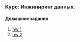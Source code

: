 ### Курс: Инжиниринг данных.

#### Домашние задания

1. [hw 1](./hws/hw1/README.MD)
1. [hw 2](./hws/hw2/README.MD)